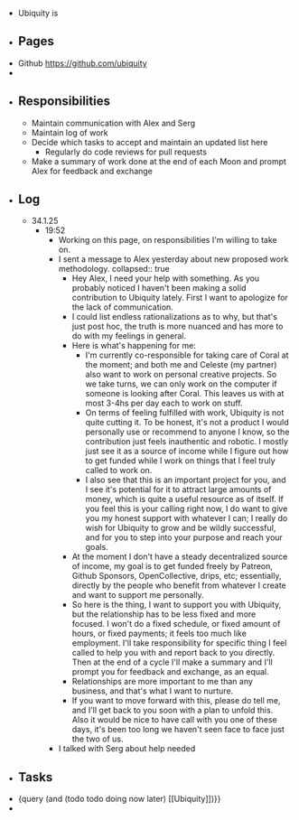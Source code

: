 - Ubiquity is
- ## Pages
- Github https://github.com/ubiquity
-
- ## Responsibilities
	- Maintain communication with Alex and Serg
	- Maintain log of work
	- Decide which tasks to accept and maintain an updated list here
		- Regularly do code reviews for pull requests
	- Make a summary of work done at the end of each Moon and prompt Alex for feedback and exchange
- ## Log
	- 34.1.25
		- 19:52
			- Working on this page, on responsibilities I'm willing to take on.
			- I sent a message to Alex yesterday about new proposed work methodology.
			  collapsed:: true
				- Hey Alex, I need your help with something. As you probably noticed I haven't been making a solid contribution to Ubiquity lately. First I want to apologize for the lack of communication.
				- I could list endless rationalizations as to why, but that's just post hoc, the truth is more nuanced and has more to do with my feelings in general.
				- Here is what's happening for me:
					- I'm currently co-responsible for taking care of Coral at the moment; and both me and Celeste (my partner) also want to work on personal creative projects. So we take turns, we can only work on the computer if someone is looking after Coral. This leaves us with at most 3-4hs per day each to work on stuff.
					- On terms of feeling fulfilled with work, Ubiquity is not quite cutting it. To be honest, it's not a product I would personally use or recommend to anyone I know, so the contribution just feels inauthentic and robotic. I mostly just see it as a source of income while I figure out how to get funded while I work on things that I feel truly called to work on.
					- I also see that this is an important project for you, and I see it's potential for it to attract large amounts of money, which is quite a useful resource as of itself. If you feel this is your calling right now, I do want to give you my honest support with whatever I can; I really do wish for Ubiquity to grow and be wildly successful, and for you to step into your purpose and reach your goals.
				- At the moment I don't have a steady decentralized source of income, my goal is to get funded freely by Patreon, Github Sponsors, OpenCollective, drips, etc; essentially, directly by the people who benefit from whatever I create and want to support me personally.
				- So here is the thing, I want to support you with Ubiquity, but the relationship has to be less fixed and more focused. I won't do a fixed schedule, or fixed amount of hours, or fixed payments; it feels too much like employment. I'll take responsibility for specific thing I feel called to help you with and report back to you directly. Then at the end of a cycle I'll make a summary and I'll prompt you for feedback and exchange, as an equal.
				- Relationships are more important to me than any business, and that's what I want to nurture.
				- If you want to move forward with this, please do tell me, and I'll get back to you soon with a plan to unfold this. Also it would be nice to have call with you one of these days, it's been too long we haven't seen face to face just the two of us.
			- I talked with Serg about help needed
- ## Tasks
- {query (and (todo  todo doing now later) [[Ubiquity]])}}
-